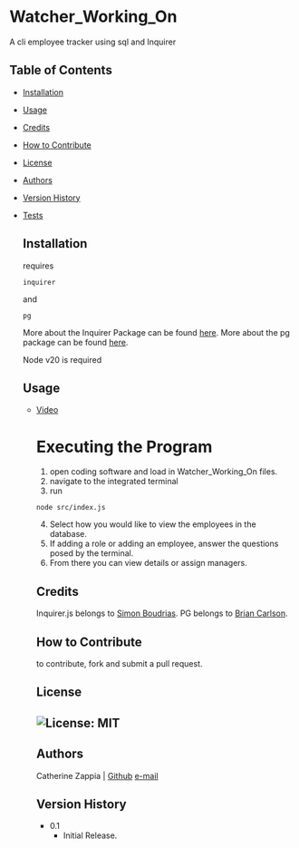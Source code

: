 # Watcher_Working_On
A cli employee tracker using sql and Inquirer

## Table of Contents

- [Installation](#installation)
- [Usage](#usage)
- [Credits](#credits)
- [How to Contribute](#how-to-contribute)
- [License](#license)
- [Authors](#authors)
- [Version History](#version-history)
- [Tests](#tests)

  ## Installation
  requires
  ```
  inquirer
  ```
  and
  ```
  pg
  ```
  More about the Inquirer Package can be found [here](https://www.npmjs.com/package/inquirer).
  More about the pg package can be found [here](https://www.npmjs.com/package/pg).
  
  Node v20 is required

  ## Usage
  - [Video]()
 
    # Executing the Program
    1. open coding software and load in Watcher_Working_On files.
    2. navigate to the integrated terminal
    3. run
    ```
    node src/index.js
    ```
    4. Select how you would like to view the employees in the database.
    5. If adding a role or adding an employee, answer the questions posed by the terminal.
    6. From there you can view details or assign managers.
   
    ## Credits
       Inquirer.js belongs to [Simon Boudrias](https://www.github.com/SBoudrias).
       PG belongs to [Brian Carlson](https://github.com/brianc/node-postgres).
 
    ## How to Contribute
    to contribute, fork and submit a pull request.

    ## License
    ![License: MIT](https://img.shields.io/badge/License-MIT-yellow.svg)
    ---
    ## Authors
    Catherine Zappia | [Github](https://www.github.com/catzappia)          [e-mail](catherinemzappia@gmail.com)

    ## Version History
    - 0.1
        - Initial Release.
